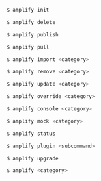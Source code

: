 ```sh
$ amplify init
```

```sh
$ amplify delete
```

```sh
$ amplify publish
```

```sh
$ amplify pull
```

```sh
$ amplify import <category>
```

```sh
$ amplify remove <category>
```

```sh
$ amplify update <category>
```

```sh
$ amplify override <category>
```

```sh
$ amplify console <category>
```

```sh
$ amplify mock <category>
```

```sh
$ amplify status
```

```sh
$ amplify plugin <subcommand>
```

```sh
$ amplify upgrade
```

```sh
$ amplify <category>
```
